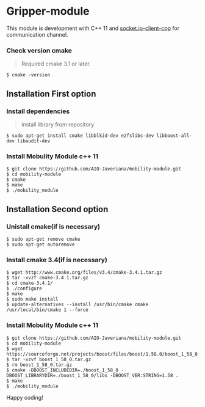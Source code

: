 # Gripper-module

This module is development with C++ 11 and [socket.io-client-cpp](https://github.com/socketio/socket.io-client-cpp) for communication channel.
### Check version cmake
> Required cmake 3.1 or later.

    $ cmake -version

## Installation First option

### Install dependencies    
> install library from repository

    $ sudo apt-get install cmake libblkid-dev e2fslibs-dev libboost-all-dev libaudit-dev
    
### Install Mobulity Module c++ 11
    $ git clone https://github.com/AIO-Javeriana/mobility-module.git
    $ cd mobility-module
    $ cmake
    $ make
    $ ./mobility_module

## Installation Second option

### Unistall cmake(if is necessary) 
    $ sudo apt-get remove cmake
    $ sudo apt-get autoremove
### Install cmake 3.4(if is necessary)
    $ wget http://www.cmake.org/files/v3.4/cmake-3.4.1.tar.gz 
    $ tar -xvzf cmake-3.4.1.tar.gz 
    $ cd cmake-3.4.1/ 
    $ ./configure 
    $ make 
    $ sudo make install
    $ update-alternatives --install /usr/bin/cmake cmake /usr/local/bin/cmake 1 --force

### Install Mobulity Module c++ 11
	
    $ git clone https://github.com/AIO-Javeriana/mobility-module.git
    $ cd mobility-module
    $ wget https://sourceforge.net/projects/boost/files/boost/1.58.0/boost_1_58_0.tar.gz
    $ tar -xzvf boost_1_58_0.tar.gz
    $ rm boost_1_58_0.tar.gz
    $ cmake -DBOOST_INCLUDEDIR=./boost_1_58_0 -DBOOST_LIBRARYDIR=./boost_1_58_0/libs -DBOOST_VER:STRING=1.58 .
    $ make
    $ ./mobility_module

Happy coding!


